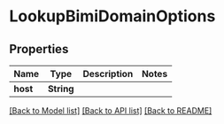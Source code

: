 # LookupBimiDomainOptions

## Properties
Name | Type | Description | Notes
------------ | ------------- | ------------- | -------------
**host** | **String** |  | 

[[Back to Model list]](../README#documentation-for-models) [[Back to API list]](../README#documentation-for-api-endpoints) [[Back to README]](../README)


